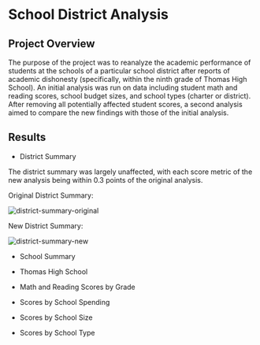 # School District Analysis

## Project Overview

The purpose of the project was to reanalyze the academic performance of students at the schools of a particular school district after reports of academic dishonesty (specifically, within the ninth grade of Thomas High School). An initial analysis was run on data including student math and reading scores, school budget sizes, and school types (charter or district). After removing all potentially affected student scores, a second analysis aimed to compare the new findings with those of the initial analysis.

## Results

- District Summary

The district summary was largely unaffected, with each score metric of the new analysis being within 0.3 points of the original analysis.

Original District Summary:

![district-summary-original](Resources/original-analysis-images/district-summary-original.png)

New District Summary:

![district-summary-new](Resources/new-analysis-images/district-summary-new.png)

- School Summary

- Thomas High School

- Math and Reading Scores by Grade

- Scores by School Spending

- Scores by School Size

- Scores by School Type
